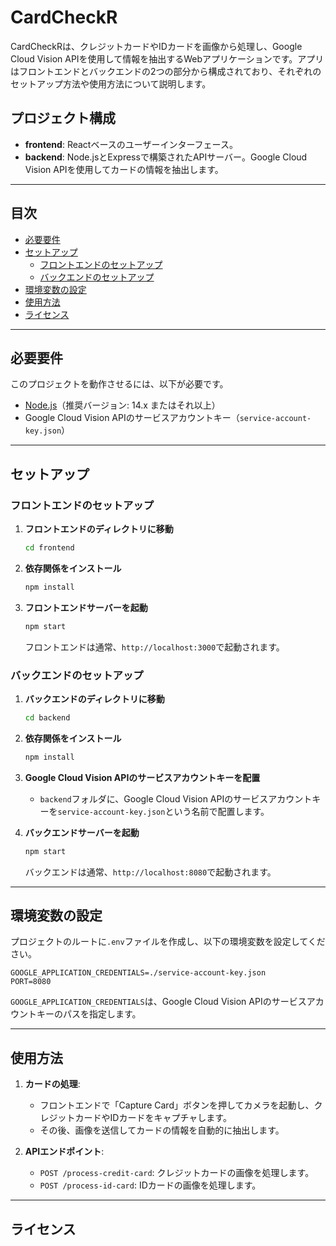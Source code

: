 # CardCheckR

CardCheckRは、クレジットカードやIDカードを画像から処理し、Google Cloud Vision APIを使用して情報を抽出するWebアプリケーションです。アプリはフロントエンドとバックエンドの2つの部分から構成されており、それぞれのセットアップ方法や使用方法について説明します。

## プロジェクト構成

- **frontend**: Reactベースのユーザーインターフェース。
- **backend**: Node.jsとExpressで構築されたAPIサーバー。Google Cloud Vision APIを使用してカードの情報を抽出します。

---

## 目次

- [必要要件](#必要要件)
- [セットアップ](#セットアップ)
  - [フロントエンドのセットアップ](#フロントエンドのセットアップ)
  - [バックエンドのセットアップ](#バックエンドのセットアップ)
- [環境変数の設定](#環境変数の設定)
- [使用方法](#使用方法)
- [ライセンス](#ライセンス)

---

## 必要要件

このプロジェクトを動作させるには、以下が必要です。

- [Node.js](https://nodejs.org/)（推奨バージョン: 14.x またはそれ以上）
- Google Cloud Vision APIのサービスアカウントキー（`service-account-key.json`）

---

## セットアップ

### フロントエンドのセットアップ

1. **フロントエンドのディレクトリに移動**
   ```bash
   cd frontend
   ```

2. **依存関係をインストール**
   ```bash
   npm install
   ```

3. **フロントエンドサーバーを起動**
   ```bash
   npm start
   ```

   フロントエンドは通常、`http://localhost:3000`で起動されます。

### バックエンドのセットアップ

1. **バックエンドのディレクトリに移動**
   ```bash
   cd backend
   ```

2. **依存関係をインストール**
   ```bash
   npm install
   ```

3. **Google Cloud Vision APIのサービスアカウントキーを配置**
   - `backend`フォルダに、Google Cloud Vision APIのサービスアカウントキーを`service-account-key.json`という名前で配置します。

4. **バックエンドサーバーを起動**
   ```bash
   npm start
   ```

   バックエンドは通常、`http://localhost:8080`で起動されます。

---

## 環境変数の設定

プロジェクトのルートに`.env`ファイルを作成し、以下の環境変数を設定してください。

```plaintext
GOOGLE_APPLICATION_CREDENTIALS=./service-account-key.json
PORT=8080
```

`GOOGLE_APPLICATION_CREDENTIALS`は、Google Cloud Vision APIのサービスアカウントキーのパスを指定します。

---

## 使用方法

1. **カードの処理**:
   - フロントエンドで「Capture Card」ボタンを押してカメラを起動し、クレジットカードやIDカードをキャプチャします。
   - その後、画像を送信してカードの情報を自動的に抽出します。

2. **APIエンドポイント**:
   - `POST /process-credit-card`: クレジットカードの画像を処理します。
   - `POST /process-id-card`: IDカードの画像を処理します。

---

## ライセンス
